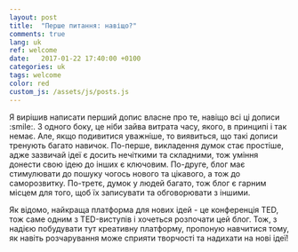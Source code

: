 ```yaml
---
layout: post
title:  "Перше питання: навіщо?"
comments: true
lang: uk
ref: welcome
date:   2017-01-22 17:40:00 +0100
categories: uk
tags: welcome
color: red
custom_js: /assets/js/posts.js
---
```

<p>Я вирішив написати перший допис власне про те, навіщо всі ці дописи :smile:. З одного боку, це ніби зайва витрата часу, якого, в принципі і так немає. Але, якщо подивитися уважніше, то виявиться, що такі дописи тренують багато навичок. По-перше, викладення думок стає простіше, адже зазвичай ідеї є досить нечіткими та складними, тож уміння донести свою ідею до інших є ключовим. 
<!--more-->
По-друге, блог має стимулювати до пошуку чогось нового та цікавого, а тож до саморозвитку. По-третє, думок у людей багато, тож блог є гарним місцем для того, щоб їх записувати та обговорювати з іншими.</p>
<p>Як відомо, найкраща платформа для нових ідей - це конференція TED, тож саме одним з TED-виступів і хочеться розпочати цей блог. Тож, з надією побудувати тут креативну платформу, пропоную навчитися тому, як навіть розчарування може сприяти творчості та надихати на нові ідеї!</p>
<div class="ui medium video">
	<div class="ui centered embed" data-url="https://embed.ted.com/talks/lang/uk/tim_harford_how_messy_problems_can_inspire_creativity"></div>
</div>